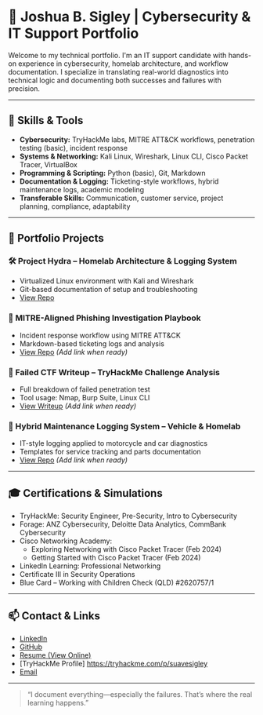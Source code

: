 # 👋 Joshua B. Sigley | Cybersecurity & IT Support Portfolio

Welcome to my technical portfolio. I'm an IT support candidate with hands-on experience in cybersecurity, homelab architecture, and workflow documentation. I specialize in translating real-world diagnostics into technical logic and documenting both successes and failures with precision.

---

## 🔧 Skills & Tools

- **Cybersecurity:** TryHackMe labs, MITRE ATT&CK workflows, penetration testing (basic), incident response  
- **Systems & Networking:** Kali Linux, Wireshark, Linux CLI, Cisco Packet Tracer, VirtualBox  
- **Programming & Scripting:** Python (basic), Git, Markdown  
- **Documentation & Logging:** Ticketing-style workflows, hybrid maintenance logs, academic modeling  
- **Transferable Skills:** Communication, customer service, project planning, compliance, adaptability

---

## 📁 Portfolio Projects

### 🛠 Project Hydra – Homelab Architecture & Logging System  
- Virtualized Linux environment with Kali and Wireshark  
- Git-based documentation of setup and troubleshooting  
- [View Repo](https://github.com/suavesigley/Project-hydra-1.0)

### 🧠 MITRE-Aligned Phishing Investigation Playbook  
- Incident response workflow using MITRE ATT&CK  
- Markdown-based ticketing logs and analysis  
- [View Repo](#) *(Add link when ready)*

### 🧨 Failed CTF Writeup – TryHackMe Challenge Analysis  
- Full breakdown of failed penetration test  
- Tool usage: Nmap, Burp Suite, Linux CLI  
- [View Writeup](#) *(Add link when ready)*

### 🛞 Hybrid Maintenance Logging System – Vehicle & Homelab  
- IT-style logging applied to motorcycle and car diagnostics  
- Templates for service tracking and parts documentation  
- [View Repo](#) *(Add link when ready)*

---

## 🎓 Certifications & Simulations

- TryHackMe: Security Engineer, Pre-Security, Intro to Cybersecurity  
- Forage: ANZ Cybersecurity, Deloitte Data Analytics, CommBank Cybersecurity  
- Cisco Networking Academy:  
  - Exploring Networking with Cisco Packet Tracer (Feb 2024)  
  - Getting Started with Cisco Packet Tracer (Feb 2024)  
- LinkedIn Learning: Professional Networking  
- Certificate III in Security Operations  
- Blue Card – Working with Children Check (QLD) #2620757/1

---

## 📫 Contact & Links

- [LinkedIn](https://www.linkedin.com/in/suavesigley)  
- [GitHub](https://github.com/suavesigley)  
- [Resume (View Online)](https://view.officeapps.live.com/op/view.aspx?src=https%3A%2F%2Fraw.githubusercontent.com%2Fsuavesigley%2FResume_Joshua_Sigley%2Frefs%2Fheads%2Fmain%2Fresume_jsigley.docx&wdOrigin=BROWSELINK)  
- [TryHackMe Profile] https://tryhackme.com/p/suavesigley
- [Email](upgradelifestyle@live.com.au)

---

> “I document everything—especially the failures. That’s where the real learning happens.”
